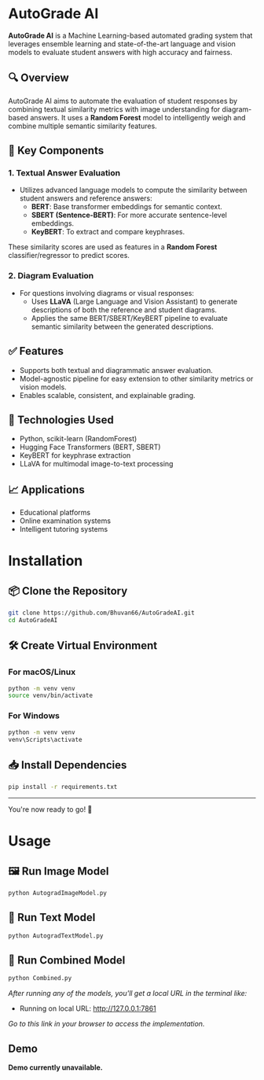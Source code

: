 # AutoGrade AI

**AutoGrade AI** is a Machine Learning-based automated grading system that leverages ensemble learning and state-of-the-art language and vision models to evaluate student answers with high accuracy and fairness.

## 🔍 Overview

AutoGrade AI aims to automate the evaluation of student responses by combining textual similarity metrics with image understanding for diagram-based answers. It uses a **Random Forest** model to intelligently weigh and combine multiple semantic similarity features.

## 🧠 Key Components

### 1. **Textual Answer Evaluation**
- Utilizes advanced language models to compute the similarity between student answers and reference answers:
  - **BERT**: Base transformer embeddings for semantic context.
  - **SBERT (Sentence-BERT)**: For more accurate sentence-level embeddings.
  - **KeyBERT**: To extract and compare keyphrases.

These similarity scores are used as features in a **Random Forest** classifier/regressor to predict scores.

### 2. **Diagram Evaluation**
- For questions involving diagrams or visual responses:
  - Uses **LLaVA** (Large Language and Vision Assistant) to generate descriptions of both the reference and student diagrams.
  - Applies the same BERT/SBERT/KeyBERT pipeline to evaluate semantic similarity between the generated descriptions.

## ✅ Features
- Supports both textual and diagrammatic answer evaluation.
- Model-agnostic pipeline for easy extension to other similarity metrics or vision models.
- Enables scalable, consistent, and explainable grading.

## 🚀 Technologies Used
- Python, scikit-learn (RandomForest)
- Hugging Face Transformers (BERT, SBERT)
- KeyBERT for keyphrase extraction
- LLaVA for multimodal image-to-text processing

## 📈 Applications
- Educational platforms
- Online examination systems
- Intelligent tutoring systems
# Installation

## 📦 Clone the Repository

```bash
git clone https://github.com/Bhuvan66/AutoGradeAI.git
cd AutoGradeAI
```

## 🛠️ Create Virtual Environment

### For macOS/Linux

```bash
python -m venv venv
source venv/bin/activate
```

### For Windows

```bash
python -m venv venv
venv\Scripts\activate
```

## 📥 Install Dependencies

```bash
pip install -r requirements.txt
```

---

You're now ready to go! 🚀
# Usage

## 🖼️ Run Image Model

```bash
python AutogradImageModel.py
```

## 📝 Run Text Model

```bash
python AutogradTextModel.py
```

## 🔀 Run Combined Model

```bash
python Combined.py
```

*After running any of the models, you'll get a local URL in the terminal like:*
* Running on local URL:  http://127.0.0.1:7861

*Go to this link in your browser to access the implementation.*

## Demo

**Demo currently unavailable.**


